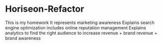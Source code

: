 # Horiseon-Refactor
This is my homework
It represents marketing awareness
Explains search engine optimization 
includes online reputation management
Explains analytics to find the right audience to increase revenue + brand revenue + brand awareness
